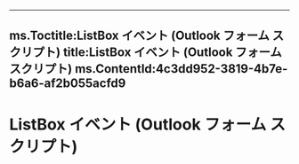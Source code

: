 

---
ms.Toctitle:ListBox イベント (Outlook フォーム スクリプト)
title:ListBox イベント (Outlook フォーム スクリプト)
ms.ContentId:4c3dd952-3819-4b7e-b6a6-af2b055acfd9
---
# ListBox イベント (Outlook フォーム スクリプト)





